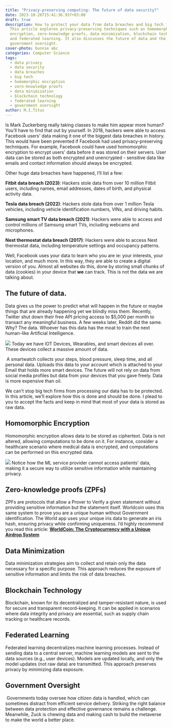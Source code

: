 ```yaml
---
title: "Privacy-preserving computing: The future of data security?"
date: 2023-10-26T15:41:36.937+03:00
draft: true
description: How to protect your data from data breaches and big tech firms.
  This article explores privacy-preserving techniques such as homomorphic
  encryption, zero-knowledge proofs, data minimization, blockchain technology,
  and federated learning. It also discusses the future of data and the role of
  government oversight.
cover-photo: bunnie abc
categories: Computer Science
tags:
  - data privacy
  - data security
  - data breaches
  - big tech
  - homomorphic encryption
  - zero-knowledge proofs
  - data minimization
  - blockchain technology
  - federated learning
  - government oversight
author: M.I.Titus
---
```

Is Mark Zuckerberg really taking classes to make him appear more human? You’ll have to find that out by yourself. In 2018, hackers were able to access Facebook users' data making it one of the biggest data breaches in history. This would have been prevented if Facebook had used privacy-preserving techniques. For example, Facebook could have used homomorphic encryption to encrypt users' data before it was stored on their servers. User data can be stored as both encrypted and unencrypted - sensitive data like emails and contact information should always be encrypted.

Other huge data breaches have happened, I’ll list a few:

**Fitbit data breach (2023)**: Hackers stole data from over 10 million Fitbit users, including names, email addresses, dates of birth, and physical activity data. 

**Tesla data breach (2022)**: Hackers stole data from over 1 million Tesla vehicles, including vehicle identification numbers, VINs, and driving habits. 

**Samsung smart TV data breach (2021)**: Hackers were able to access and control millions of Samsung smart TVs, including webcams and microphones. 

**Nest thermostat data breach (2017)**: Hackers were able to access Nest thermostat data, including temperature settings and occupancy patterns.

Well, Facebook uses your data to learn who you are ie: your interests, your location, and much more. In this way, they are able to create a digital version of you. Almost all websites do this, done by storing small chunks of data (cookies) in your device that **we** can track. This is not the data we are talking about. 

## The future of data.

Data gives us the power to predict what will happen in the future or maybe things that are already happening yet we blindly miss them. Recently, Twitter shut down their free API pricing access to $5,000 per month to transact any meaningful business. A few weeks later, Reddit did the same. Why? The data. Whoever has this data has the moat to train the next human-like Artificial Intelligence.

![](/uploads/twitter-banner.png)
Today we have IOT Devices, Wearables, and smart devices all over. These devices collect a massive amount of data.

 A smartwatch collects your steps, blood pressure, sleep time, and all personal data. Uploads this data to your account which is attached to your Email that holds more smart devices. The future will not rely on data from social media profiles but data from your devices that you gave freely. Data is more expensive than oil.

We can’t stop big tech firms from processing our data has to be protected. In this article, we’ll explore how this is done and should be done. I plead to you to accept the facts and keep in mind that most of your data is stored as raw data.

## Homomorphic Encryption

Homomorphic encryption allows data to be stored as ciphertext. Data is not altered, allowing computations to be done on it. For instance, consider a healthcare scenario where medical data is encrypted, and computations can be performed on this encrypted data. 

![](/uploads/homorphic.jpeg)
Notice how the ML service provider cannot access patients' data, making it a secure way to utilize sensitive information while maintaining privacy.

## Zero-knowledge proofs (ZPFs)

ZPFs are protocols that allow a Prover to Verify a given statement without providing sensitive information but the statement itself. Worldcoin uses this same system to prove you are a unique human without Government identification. The World app uses your unique iris data to generate an iris hash, ensuring privacy while confirming uniqueness. I’d highly recommend you read this article: [**WorldCoin: The Cryptocurrency with a Unique Airdrop System**](https://www.bunnieabc.com/post/worldcoin-the-orb-cryptocurrency-with-a-unique-airdrop-system/)

## Data Minimization

Data minimization strategies aim to collect and retain only the data necessary for a specific purpose. This approach reduces the exposure of sensitive information and limits the risk of data breaches.

## Blockchain Technology

Blockchain, known for its decentralized and tamper-resistant nature, is used for secure and transparent record-keeping. It can be applied in scenarios where data integrity and privacy are essential, such as supply chain tracking or healthcare records.

## Federated Learning

Federated learning decentralizes machine learning processes. Instead of sending data to a central server, machine learning models are sent to the data sources (e.g., user devices). Models are updated locally, and only the model updates (not raw data) are transmitted. This approach preserves privacy by minimizing data exposure.

## Government Oversight

 Governments today oversee how citizen data is handled, which can sometimes distract from efficient service delivery. Striking the right balance between data protection and effective governance remains a challenge. Meanwhile, Zuck is chewing data and making cash to build the metaverse to make the world a better place.

 
